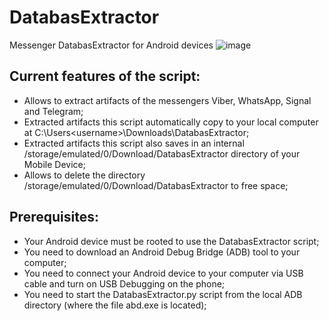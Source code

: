 # DatabasExtractor
Messenger DatabasExtractor for Android devices
![image](https://github.com/user-attachments/assets/891ab671-9f63-43a8-938b-e4aa3872d905)

## Current features of the script:
- Allows to extract artifacts of the messengers Viber, WhatsApp, Signal and Telegram;
- Extracted artifacts this script automatically copy to your local computer at C:\Users\<username>\Downloads\DatabasExtractor;
- Extracted artifacts this script also saves in an internal /storage/emulated/0/Download/DatabasExtractor directory of your Mobile Device;
- Allows to delete the directory /storage/emulated/0/Download/DatabasExtractor to free space;

## Prerequisites:
- Your Android device must be rooted to use the DatabasExtractor script;
- You need to download an Android Debug Bridge (ADB) tool to your computer;
- You need to connect your Android device to your computer via USB cable and turn on USB Debugging on the phone;
- You need to start the DatabasExtractor.py script from the local ADB directory (where the file abd.exe is located);

